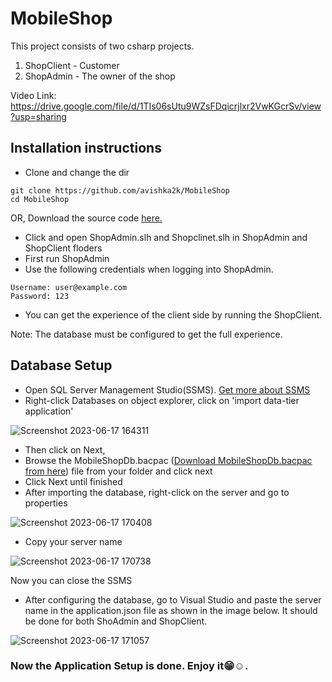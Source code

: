 # MobileShop

This project consists of two csharp projects.
  1. ShopClient - Customer
  2. ShopAdmin - The owner of the shop

Video Link: https://drive.google.com/file/d/1TIs06sUtu9WZsFDqicrjlxr2VwKGcrSv/view?usp=sharing

## Installation instructions

- Clone and change the dir
```
git clone https://github.com/avishka2k/MobileShop
cd MobileShop
```
OR, Download the source code [here.](https://github.com/avishka2k/MobileShop/releases/tag/v1.0.0)
- Click and open ShopAdmin.slh and Shopclinet.slh in ShopAdmin and ShopClient floders
- First run ShopAdmin
- Use the following credentials when logging into ShopAdmin.
```
Username: user@example.com
Password: 123
```
- You can get the experience of the client side by running the ShopClient.

Note: The database must be configured to get the full experience.

## Database Setup
- Open SQL Server Management Studio(SSMS). [Get more about SSMS](https://learn.microsoft.com/en-us/sql/ssms/download-sql-server-management-studio-ssms)
- Right-click Databases on object explorer, click on 'import data-tier application'

![Screenshot 2023-06-17 164311](https://github.com/avishka2k/MobileShop/assets/86360412/eaed3abf-14fa-44af-8f0b-1c7357553972)

- Then click on Next,
- Browse the MobileShopDb.bacpac ([Download MobileShopDb.bacpac from here](https://github.com/avishka2k/MobileShop/releases/tag/v1.0.0))  file from your folder and click next
- Click Next until finished
- After importing the database, right-click on the server and go to properties

![Screenshot 2023-06-17 170408](https://github.com/avishka2k/MobileShop/assets/86360412/c42714e2-12e6-4e4f-b0c0-c981f50487cf)

- Copy your server name

![Screenshot 2023-06-17 170738](https://github.com/avishka2k/MobileShop/assets/86360412/3e57ffbe-36f1-4b1e-a10d-142f58af9c59)

Now you can close the SSMS

- After configuring the database, go to Visual Studio and paste the server name in the application.json file as shown in the image below. It should be done for both ShoAdmin and ShopClient.

![Screenshot 2023-06-17 171057](https://github.com/avishka2k/MobileShop/assets/86360412/5f2de0a7-2b26-4d97-9f22-eb99f4311d23)

### Now the Application Setup is done. Enjoy it:grin::relaxed:.

